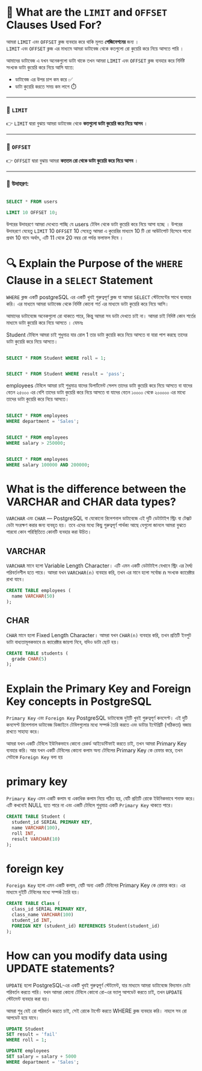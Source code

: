 # 📘 What are the `LIMIT` and `OFFSET` Clauses Used For?

আমরা `LIMIT` এবং `OFFSET` ক্লজ ব্যবহার করে থাকি মূলত **পেজিনেশনের** জন্য ।  
`LIMIT` এবং `OFFSET` ক্লজ এর মাধ্যমে আমরা ডাটাবেজ থেকে কতগুলো রো কুয়েরি করে নিয়ে আসতে পারি ।

আমাদের ডাটাবেজ এ যখন অনেকগুলো ডাটা থাকে তখন আমরা `LIMIT` এবং `OFFSET` ক্লজ ব্যবহার করে নির্দিষ্ট সংখ্যক ডাটা কুয়েরি করে নিয়ে আসি যাতে:

- ডাটাবেজ এর উপর চাপ কম করে ✅
- ডাটা কুয়েরি করতে সময় কম লাগে ⏱️

---

### 🔹 `LIMIT`

👉 `LIMIT` দ্বারা বুঝায় আমরা ডাটাবেজ থেকে **কতগুলো ডাটা কুয়েরি করে নিয়ে আসব** ।

---

### 🔹 `OFFSET`

👉 `OFFSET` দ্বারা বুঝায় আমরা **কততম রো থেকে ডাটা কুয়েরি করে নিয়ে আসব** ।

---

### 🧪 উদাহরণ:

```sql

SELECT * FROM users

LIMIT 10 OFFSET 10;

```

উপরের উদাহরণে আমরা দেখেতে পাচ্ছি যে users টেবিল থেকে ডাটা কুয়েরি করে নিয়ে আসা হচ্ছে । উপরের উদাহরণে যেহেতু `LIMIT` 10 `OFFSET` 10 সেহেতু আমরা এ কুয়েরির মাধ্যমে 10 টি রো আউটপোট হিসেবে পাবো প্রথম 10 বাদে অর্থাৎ, এটি 11 থেকে 20 নম্বর রো পর্যন্ত ফলাফল দিবে ।

# 🔍 Explain the Purpose of the `WHERE` Clause in a `SELECT` Statement

`WHERE` ক্লজ একটি postgreSQL এর একটি খুবই গুরুত্বপূর্ণ ক্লজ যা আমরা `SELECT` স্টেটমেন্টের সাথে ব্যবহার করি। এর মাধ্যমে আমরা ডাটাবেজ থেকে নির্দিষ্ট কোনো শর্ত এর মাধ্যমে ডাটা কুয়েরি করে নিয়ে আসি।

আমাদের ডাটাবেজে অনেকগুলো রো থাকতে পারে, কিন্তু আমরা সব ডাটা দেখতে চাই না। আমরা চাই নিদিষ্ট কোন শর্তের মাধ্যমে ডাটা কুয়েরি করে নিয়ে আসতে । যেমনঃ

Student টেবিলে আমরা চাই শুধুমাত্র যার রোল 1 তার ডাটা কুয়েরি করে নিয়ে আসতে বা যারা পাশ করছে তাদের ডাটা কুয়েরি করে নিয়ে আসতে।

```sql

SELECT * FROM Student WHERE roll = 1;

```

```sql

SELECT * FROM Student WHERE result = 'pass';

```

employees টেবিলে আমরা চাই শুধুমাত্র যাদের ডিপার্টমেন্ট সেলস তাদের ডাটা কুয়েরি করে নিয়ে আসতে বা যাদের বেতন ২৫০০০ এর বেশি তাদের ডাটা কুয়েরি করে নিয়ে আসতে বা যাদের বেতন ১০০০০ থেকে ২০০০০০ এর মাধ্যে তাদের ডাটা কুয়েরি করে নিয়ে আসতে।

```sql

SELECT * FROM employees
WHERE department = 'Sales';

```

```sql

SELECT * FROM employees
WHERE salary > 250000;

```

```sql

SELECT * FROM employees
WHERE salary 100000 AND 200000;

```

# What is the difference between the VARCHAR and CHAR data types?

`VARCHAR` এবং `CHAR` — PostgreSQL বা যেকোনো রিলেশনাল ডাটাবেজে এই দুটি ডেটাটাইপ স্ট্রিং বা টেক্সট ডেটা সংরক্ষণ করার জন্য ব্যবহৃত হয়। তবে এদের মধ্যে কিছু গুরুত্বপূর্ণ পার্থক্য আছে যেগুলো জানলে আমরা বুঝতে পারবো কোন পরিস্থিতিতে কোনটি ব্যবহার করা উচিত।

## VARCHAR

`VARCHAR` মানে হলো Variable Length Character। এটি এমন একটি ডেটাটাইপ যেখানে স্ট্রিং এর দৈর্ঘ্য পরিবর্তনশীল হতে পারে। আমরা যখন `VARCHAR(n)` ব্যবহার করি, তখন এর মানে হলো সর্বোচ্চ n সংখ্যক ক্যারেক্টার রাখা যাবে।

```sql
CREATE TABLE employees (
  name VARCHAR(50)
);
```

## CHAR

`CHAR` মানে হলো Fixed Length Character। আমরা যখন `CHAR(n)` ব্যবহার করি, তখন প্রতিটি ইনপুট ডাটা বাধ্যতামূলকভাবে n ক্যারেক্টার জায়গা নিবে, যদিও ডাটা ছোট হয়।

```sql
CREATE TABLE students (
  grade CHAR(5)
);
```

# Explain the Primary Key and Foreign Key concepts in PostgreSQL

`Primary Key` এবং `Foreign Key` PostgreSQL ডাটাবেজে দুইটি খুবই গুরুত্বপূর্ণ কনসেপ্ট। এই দুটি কনসেপ্ট রিলেশনাল ডাটাবেজ ডিজাইনে টেবিলগুলোর মধ্যে সম্পর্ক তৈরি করতে এবং ডাটার ইন্টেগ্রিটি (সঠিকতা) বজায় রাখতে সাহায্য করে।

আমরা যখন একটি টেবিলে ইউনিকভাবে কোনো রেকর্ড আইডেন্টিফাই করতে চাই, তখন আমরা Primary Key ব্যবহার করি। আর যখন একটি টেবিলের কোনো কলাম অন্য টেবিলের Primary Key কে রেফার করে, তখন সেটাকে `Foreign Key` বলা হয়

# primary key

`Primary Key` এমন একটি কলাম বা একাধিক কলাম নিয়ে গঠিত হয়, যেটি প্রতিটি রোকে ইউনিকভাবে শনাক্ত করে। এটি কখনোই NULL হতে পারে না এবং একটি টেবিলে শুধুমাত্র একটি `Primary Key` থাকতে পারে।

```sql
CREATE TABLE Student (
  student_id SERIAL PRIMARY KEY,
  name VARCHAR(100),
  roll INT,
  result VARCHAR(10)
);
```

# foreign key

`Foreign Key` হলো এমন একটি কলাম, যেটি অন্য একটি টেবিলের Primary Key কে রেফার করে। এর মাধ্যমে দুইটি টেবিলের মধ্যে সম্পর্ক তৈরি হয়।

```sql
CREATE TABLE Class (
  class_id SERIAL PRIMARY KEY,
  class_name VARCHAR(100)
  student_id INT,
  FOREIGN KEY (student_id) REFERENCES Student(student_id)
);
```

# How can you modify data using UPDATE statements?

`UPDATE` হলো PostgreSQL-এর একটি খুবই গুরুত্বপূর্ণ স্টেটমেন্ট, যার মাধ্যমে আমরা ডাটাবেজে বিদ্যমান ডেটা পরিবর্তন করতে পারি। যখন আমরা কোনো টেবিলে কোনো রো-এর ভ্যালু আপডেট করতে চাই, তখন `UPDATE` স্টেটমেন্ট ব্যবহার করা হয়।

আমরা শুধু যেই রো পরিবর্তন করতে চাই, সেই রোকে টার্গেট করতে WHERE ক্লজ ব্যবহার করি। নাহলে সব রো আপডেট হয়ে যাবে।

```sql
UPDATE Student
SET result = 'fail'
WHERE roll = 1;
```

```sql
UPDATE employees
SET salary = salary + 5000
WHERE department = 'Sales';
```
